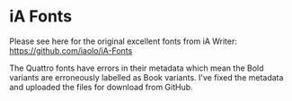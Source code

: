 # iA Fonts

Please see here for the original excellent fonts from iA Writer:
https://github.com/iaolo/iA-Fonts

The Quattro fonts have errors in their metadata which mean the Bold variants are erroneously labelled as Book variants. I've fixed the metadata and uploaded the files for download from GitHub.
